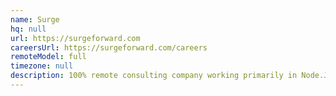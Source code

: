 ```yaml
---
name: Surge
hq: null
url: https://surgeforward.com
careersUrl: https://surgeforward.com/careers
remoteModel: full
timezone: null
description: 100% remote consulting company working primarily in Node.JS, iOS, .NET, PHP, and Android.
---
```


